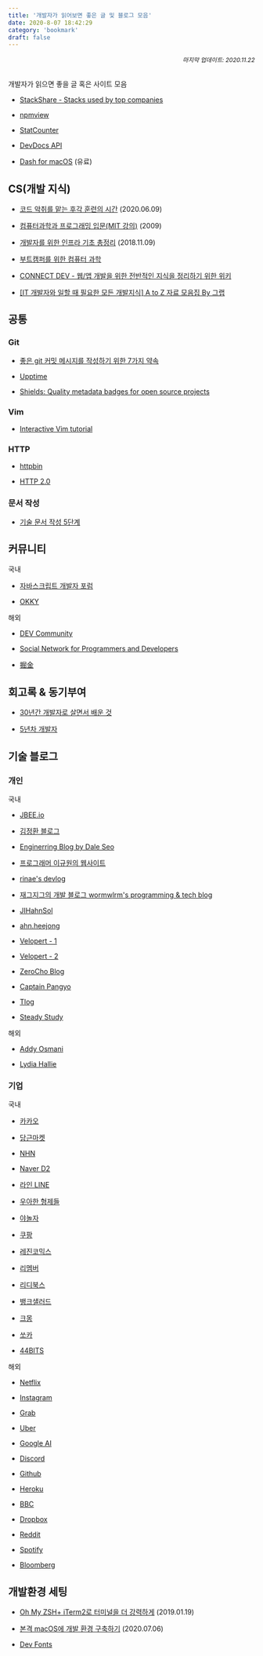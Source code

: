 ```yaml
---
title: '개발자가 읽어보면 좋은 글 및 블로그 모음'
date: 2020-8-07 18:42:29
category: 'bookmark'
draft: false
---
```


<div style="font-size: 12px; font-style: italic; text-align: right;">
마지막 업데이트: 2020.11.22
</div>

<br />

개발자가 읽으면 좋을 글 혹은 사이트 모음

- [StackShare - Stacks used by top companies](https://stackshare.io/)

- [npmview](https://npmview.now.sh/)

- [StatCounter](https://gs.statcounter.com/)

- [DevDocs API](https://devdocs.io/)

- [Dash for macOS](https://kapeli.com/dash) (유료)

## CS(개발 지식)

- [코드 악취를 맡는 후각 훈련의 시간](https://helloworld.kurly.com/blog/rms-refactoring/) (2020.06.09)

- [컴퓨터과학과 프로그래밍 입문(MIT 강의)](http://www.snow.or.kr/lecture/applied_sciences/computer_science/4997.html) (2009)

- [개발자를 위한 인프라 기초 총정리](https://futurecreator.github.io/2018/11/09/it-infrastructure-basics/index.html?fbclid=IwAR0A529efk5t-wiPpwNfIwoorwEQtAx8W5BhdmjApLeadmHlcJR_uocCm8U) (2018.11.09)

- [부트캠퍼를 위한 컴퓨터 과학](https://csbooks.wisedog.net/)

- [CONNECT DEV - 웹/앱 개발을 위한 전반적인 지식을 정리하기 위한 위키](https://www.notion.so/CONNECT-DEV-000045ea17d94055b8a535fd7319a1db)

- [[IT 개발자와 일할 때 필요한 모든 개발지식] A to Z 자료 모음집 By 그랩](https://www.grabbing.me/IT-A-to-Z-By-1e1fbc981b7c4c03ac44943085ac8304)

## 공통

### Git

- [좋은 git 커밋 메시지를 작성하기 위한 7가지 약속](https://meetup.toast.com/posts/106)

- [Upptime](https://github.com/upptime/upptime)

- [Shields: Quality metadata badges for open source projects](https://shields.io/)

### Vim

- [Interactive Vim tutorial](https://www.openvim.com/sandbox.html)

### HTTP

- [httpbin](http://httpbin.org/)

- [HTTP 2.0](https://httpwg.org/specs/rfc7540.html)

### 문서 작성

- [기술 문서 작성 5단계](https://tech.kakaoenterprise.com/65)

## 커뮤니티

<p>국내</p>

- [자바스크립트 개발자 포럼](https://jsdev.kr/)

- [OKKY](https://okky.kr/)

<p>해외</p>

- [DEV Community](https://dev.to/)

- [Social Network for Programmers and Developers](https://morioh.com/explore)

- [掘金](https://juejin.cn/)

## 회고록 & 동기부여

- [30년간 개발자로 살면서 배운 것](https://taegon.kim/archives/6546)

- [5년차 개발자](https://blog.kingbbode.com/51)

## 기술 블로그

### 개인

<p>국내</p>

- [JBEE.io](https://jbee.io/)

- [김정환 블로그](http://jeonghwan-kim.github.io/)

- [Enginerring Blog by Dale Seo](https://www.daleseo.com/)

- [프로그래머 이규원의 웹사이트](https://gyuwon.github.io/)

- [rinae's devlog](https://rinae.dev/)

- [재그지그의 개발 블로그 wormwlrm's programming & tech blog](https://wormwlrm.github.io/)

- [JIHahnSol](https://velog.io/@zansol)

- [ahn.heejong](https://ahnheejong.name/)

- [Velopert - 1](https://velopert.com/)

- [Velopert - 2](https://velog.io/@velopert)

- [ZeroCho Blog](https://www.zerocho.com/)

- [Captain Pangyo](https://joshua1988.github.io/)

- [Tlog](http://tlog.tammolo.com/)

- [Steady Study](https://ideveloper2.dev/)

<p>해외</p>

- [Addy Osmani](https://medium.com/@addyosmani)

- [Lydia Hallie](https://dev.to/lydiahallie)

### 기업

<p>국내</p>

- [카카오](https://tech.kakao.com/)

- [당근마켓](https://medium.com/daangn)

- [NHN](https://meetup.toast.com/)

- [Naver D2](https://d2.naver.com/helloworld)

- [라인 LINE](https://engineering.linecorp.com/ko/blog/)

- [우아한 형제들](https://woowabros.github.io/)

- [야놀자](https://yanolja.github.io/)

- [쿠팡](https://medium.com/coupang-tech)

- [레진코믹스](https://tech.lezhin.com/)

- [리멤버](https://blog.dramancompany.com/)

- [리디북스](https://www.ridicorp.com/blog/)

- [뱅크샐러드](https://blog.banksalad.com/tech/)

- [크몽](https://brunch.co.kr/magazine/kmong-tech)

- [쏘카](https://tech.socarcorp.kr/)

- [44BITS](https://www.44bits.io/ko)

<p>해외</p>

- [Netflix](https://netflixtechblog.com/)

- [Instagram](https://instagram-engineering.com/)

- [Grab](https://engineering.grab.com/)

- [Uber](https://eng.uber.com/)

- [Google AI](https://ai.googleblog.com/)

- [Discord](https://blog.discord.com/)

- [Github](https://github.blog/category/engineering/)

- [Heroku](https://blog.heroku.com/engineering)

- [BBC](https://medium.com/bbc-design-engineering)

- [Dropbox](https://dropbox.tech/)

- [Reddit](https://redditblog.com/)

- [Spotify](https://engineering.atspotify.com/)

- [Bloomberg](https://www.techatbloomberg.com/)

## 개발환경 세팅

- [Oh My ZSH+ iTerm2로 터미널을 더 강력하게](https://medium.com/harrythegreat/oh-my-zsh-iterm2%EB%A1%9C-%ED%84%B0%EB%AF%B8%EB%84%90%EC%9D%84-%EB%8D%94-%EA%B0%95%EB%A0%A5%ED%95%98%EA%B2%8C-a105f2c01bec) (2019.01.19)

- [본격 macOS에 개발 환경 구축하기](https://subicura.com/2017/11/22/mac-os-development-environment-setup.html) (2020.07.06)

- [Dev Fonts](https://devfonts.gafi.dev/)

